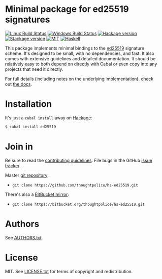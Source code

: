 # Minimal package for ed25519 signatures


[![Linux Build Status](https://img.shields.io/travis/thoughtpolice/hs-ed25519/master.svg?label=Linux%20build)](https://travis-ci.org/thoughtpolice/hs-ed25519)
[![Windows Build Status](https://img.shields.io/appveyor/ci/thoughtpolice/hs-ed25519/master.svg?label=Windows%20build)](https://ci.appveyor.com/project/thoughtpolice/hs-ed25519/branch/master)
[![Hackage version](https://img.shields.io/hackage/v/ed25519.svg?label=Hackage)](https://hackage.haskell.org/package/ed25519)
[![Stackage version](https://www.stackage.org/package/ed25519/badge/lts?label=Stackage)](https://www.stackage.org/package/ed25519)
[![MIT](https://img.shields.io/badge/License-MIT-blue.png)](https://en.wikipedia.org/wiki/MIT_License)
[![Haskell](https://img.shields.io/badge/Language-Haskell-yellowgreen.svg)](https://www.haskell.org)

This package implements minimal bindings to the [ed25519][] signature
scheme. It's designed to be small, with no dependencies, and fast. It
also comes with extensive guidelines and detailed documentation. It
should be relatively easy to both depend on directly with Cabal or
even copy into any projects that need it directly.

For full details (including notes on the underlying implementation),
check out [the docs][].

[ed25519]: https://ed25519.cr.yp.to/
[SUPERCOP]: https://bench.cr.yp.to/supercop.html
[the docs]: https://hackage.haskell.org/package/ed25519/docs/Crypto-Sign-Ed25519.html

# Installation

It's just a `cabal install` away on [Hackage][]:

```bash
$ cabal install ed25519
```

# Join in

Be sure to read the [contributing guidelines][contribute]. File bugs
in the GitHub [issue tracker][].

Master [git repository][gh]:

* `git clone https://github.com/thoughtpolice/hs-ed25519.git`

There's also a [BitBucket mirror][bb]:

* `git clone https://bitbucket.org/thoughtpolice/hs-ed25519.git`

# Authors

See [AUTHORS.txt](https://raw.github.com/thoughtpolice/hs-ed25519/master/AUTHORS.txt).

# License

MIT. See
[LICENSE.txt](https://raw.github.com/thoughtpolice/hs-ed25519/master/LICENSE.txt)
for terms of copyright and redistribution.

[contribute]: https://github.com/thoughtpolice/hs-ed25519/blob/master/CONTRIBUTING.md
[issue tracker]: https://github.com/thoughtpolice/hs-ed25519/issues
[gh]: https://github.com/thoughtpolice/hs-ed25519
[bb]: https://bitbucket.org/thoughtpolice/hs-ed25519
[Hackage]: https://hackage.haskell.org/package/ed25519
